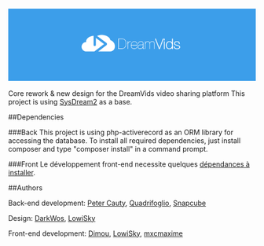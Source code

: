 ﻿![DreamVids](/assets/img/blue_logo.png "DreamVids v2")

Core rework & new design for the DreamVids video sharing platform
This project is using [SysDream2](https://github.com/Quadrifoglio/SysDream-2) as a base.

##Dependencies

###Back
This project is using php-activerecord as an ORM library for accessing the database.
To install all required dependencies, just install composer and type "composer install" in a command prompt.

###Front
Le développement front-end necessite quelques [dépendances à installer](https://github.com/DreamVids/DreamVids/blob/dreamvids-2.0/assets/README.md).

##Authors

Back-end development: [Peter Cauty](https://github.com/Vetiore), [Quadrifoglio](https://github.com/Quadrifoglio), [Snapcube](https://github.com/Snapcube)

Design: [DarkWos](https://twitter.com/darkwos1), [LowiSky](https://github.com/LowiSky)

Front-end development: [Dimou](https://github.com/dimitrinicolas), [LowiSky](https://github.com/LowiSky), [mxcmaxime](https://github.com/mxcmaxime)

